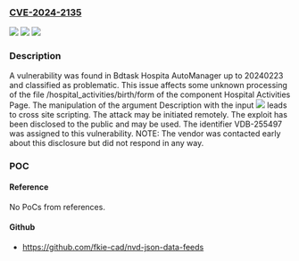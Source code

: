 ### [CVE-2024-2135](https://cve.mitre.org/cgi-bin/cvename.cgi?name=CVE-2024-2135)
![](https://img.shields.io/static/v1?label=Product&message=Hospita%20AutoManager&color=blue)
![](https://img.shields.io/static/v1?label=Version&message=%3D%2020240223%20&color=brighgreen)
![](https://img.shields.io/static/v1?label=Vulnerability&message=CWE-79%20Cross%20Site%20Scripting&color=brighgreen)

### Description

A vulnerability was found in Bdtask Hospita AutoManager up to 20240223 and classified as problematic. This issue affects some unknown processing of the file /hospital_activities/birth/form of the component Hospital Activities Page. The manipulation of the argument Description with the input <img src=a onerror=alert(1)> leads to cross site scripting. The attack may be initiated remotely. The exploit has been disclosed to the public and may be used. The identifier VDB-255497 was assigned to this vulnerability. NOTE: The vendor was contacted early about this disclosure but did not respond in any way.

### POC

#### Reference
No PoCs from references.

#### Github
- https://github.com/fkie-cad/nvd-json-data-feeds

